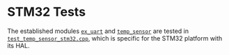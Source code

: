 # STM32 Tests

The established modules [`ex_uart`](../../lib/ex_uart/) and [`temp_sensor`](../../lib/temp_sensor/) are tested in [`test_temp_sensor_stm32.cpp`](test_temp_sensor_stm32.cpp), which is specific for the STM32 platform with its HAL.